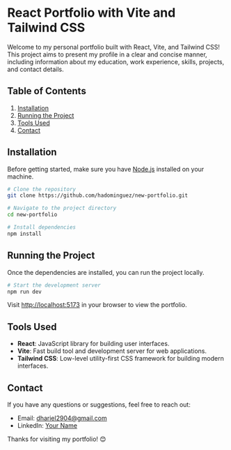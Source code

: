 # React Portfolio with Vite and Tailwind CSS

Welcome to my personal portfolio built with React, Vite, and Tailwind CSS! This project aims to present my profile in a clear and concise manner, including information about my education, work experience, skills, projects, and contact details.

## Table of Contents

1. [Installation](#installation)
2. [Running the Project](#running-the-project)
3. [Tools Used](#tools-used)
4. [Contact](#contact)

## Installation

Before getting started, make sure you have [Node.js](https://nodejs.org/) installed on your machine.

```bash
# Clone the repository
git clone https://github.com/hadominguez/new-portfolio.git

# Navigate to the project directory
cd new-portfolio

# Install dependencies
npm install
```

## Running the Project

Once the dependencies are installed, you can run the project locally.

```bash
# Start the development server
npm run dev
```

Visit [http://localhost:5173](http://localhost:5173) in your browser to view the portfolio.

## Tools Used

- **React**: JavaScript library for building user interfaces.
- **Vite**: Fast build tool and development server for web applications.
- **Tailwind CSS**: Low-level utility-first CSS framework for building modern interfaces.

## Contact

If you have any questions or suggestions, feel free to reach out:

- Email: dhariel2904@gmail.com
- LinkedIn: [Your Name](https://www.linkedin.com/in/hadominguez/)

Thanks for visiting my portfolio! 😊
